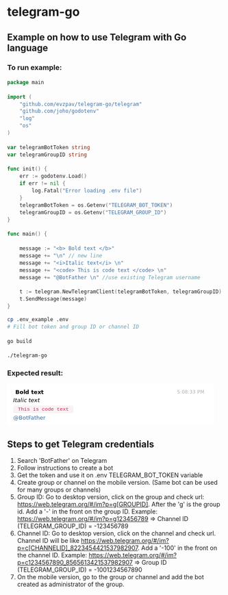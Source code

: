 # telegram-go

## Example on how to use Telegram with Go language

### To run example:

```go
package main

import (
	"github.com/evzpav/telegram-go/telegram"
	"github.com/joho/godotenv"
	"log"
	"os"
)

var telegramBotToken string
var telegramGroupID string

func init() {
	err := godotenv.Load()
	if err != nil {
		log.Fatal("Error loading .env file")
	}
	telegramBotToken = os.Getenv("TELEGRAM_BOT_TOKEN")
	telegramGroupID = os.Getenv("TELEGRAM_GROUP_ID")
}

func main() {

	message := "<b> Bold text </b>"
	message += "\n" // new line
	message += "<i>Italic text</i> \n"
	message += "<code> This is code text </code> \n"
	message += "@BotFather \n" //use existing Telegram username

	t := telegram.NewTelegramClient(telegramBotToken, telegramGroupID)
	t.SendMessage(message)
}
```

```bash
cp .env_example .env
# Fill bot token and group ID or channel ID

go build

./telegram-go

```
### Expected result:
![telegram-example](example-result.png "Expected result")


## Steps to get Telegram credentials
1) Search 'BotFather' on Telegram
2) Follow instructions to create a bot
3) Get the token and use it on .env TELEGRAM_BOT_TOKEN variable
4) Create group or channel on the mobile version. (Same bot can be used for many groups or channels)
5) Group ID: Go to desktop version, click on the group and check url: https://web.telegram.org/#/im?p=g[GROUPID]. After the 'g' is the group id. Add a '-' in the front on the group ID. Example: https://web.telegram.org/#/im?p=g123456789 => Channel ID (TELEGRAM_GROUP_ID) = -123456789
6) Channel ID: Go to desktop version, click on the channel and check url. Channel ID will be like https://web.telegram.org/#/im?p=c[CHANNELID]_8223454421537982907. Add a '-100' in the front on the channel ID. Example: https://web.telegram.org/#/im?p=c1234567890_8565613421537982907 => Group ID (TELEGRAM_GROUP_ID) = -1001234567890
7) On the mobile version, go to the group or channel and add the bot created as administrator of the group.